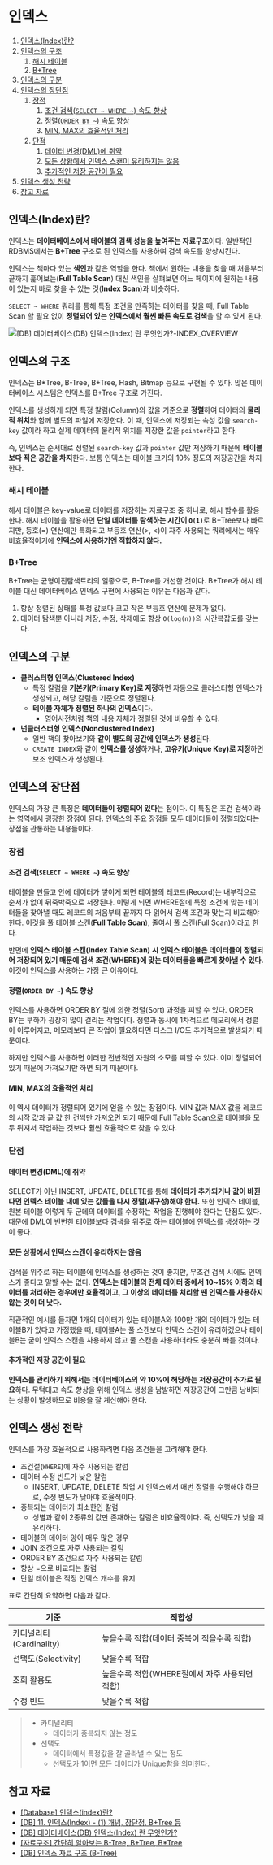 # 인덱스

1. [인덱스(Index)란?](#인덱스index란)
2. [인덱스의 구조](#인덱스의-구조)
   1. [해시 테이블](#해시-테이블)
   2. [B+Tree](#btree)
3. [인덱스의 구분](#인덱스의-구분)
4. [인덱스의 장단점](#인덱스의-장단점)
   1. [장점](#장점)
      1. [조건 검색(`SELECT ~ WHERE ~`) 속도 향상](#조건-검색select--where--속도-향상)
      2. [정렬(`ORDER BY ~`) 속도 향상](#정렬order-by--속도-향상)
      3. [MIN, MAX의 효율적인 처리](#min-max의-효율적인-처리)
   2. [단점](#단점)
      1. [데이터 변경(DML)에 취약](#데이터-변경dml에-취약)
      2. [모든 상황에서 인덱스 스캔이 유리하지는 않음](#모든-상황에서-인덱스-스캔이-유리하지는-않음)
      3. [추가적인 저장 공간이 필요](#추가적인-저장-공간이-필요)
5. [인덱스 생성 전략](#인덱스-생성-전략)
6. [참고 자료](#참고-자료)

## 인덱스(Index)란?

인덱스는 **데이터베이스에서 테이블의 검색 성능을 높여주는 자료구조**이다. 일반적인 RDBMS에서는 **B+Tree** 구조로 된 인덱스를 사용하여 검색 속도를 향상시킨다.

인덱스는 책마다 있는 **색인**과 같은 역할을 한다. 책에서 원하는 내용을 찾을 때 처음부터 끝까지 훑어보는(**Full Table Scan**) 대신 색인을 살펴보면 어느 페이지에 원하는 내용이 있는지 바로 찾을 수 있는 것(**Index Scan**)과 비슷하다.

`SELECT ~ WHERE` 쿼리를 통해 특정 조건을 만족하는 데이터를 찾을 때, Full Table Scan 할 필요 없이 **정렬되어 있는 인덱스에서 훨씬 빠른 속도로 검색**을 할 수 있게 된다.

![[DB] 데이터베이스(DB) 인덱스(Index) 란 무엇인가?-INDEX_OVERVIEW](https://img1.daumcdn.net/thumb/R1280x0/?scode=mtistory2&fname=https%3A%2F%2Fblog.kakaocdn.net%2Fdn%2FbPb8pb%2FbtrePWRO9HY%2FqrzMfX84KAAuFgkyZkKtKK%2Fimg.png)

## 인덱스의 구조

인덱스는 B\*Tree, B-Tree, B+Tree, Hash, Bitmap 등으로 구현될 수 있다. 많은 데이터베이스 시스템은 인덱스를 B+Tree 구조로 가진다.

인덱스를 생성하게 되면 특정 칼럼(Column)의 값을 기준으로 **정렬**하여 데이터의 **물리적 위치**와 함께 별도의 파일에 저장한다. 이 때, 인덱스에 저장되는 속성 값을 `search-key` 값이라 하고 실제 데이터의 물리적 위치를 저장한 값을 `pointer`라고 한다.

즉, 인덱스는 순서대로 정렬된 `search-key` 값과 `pointer` 값만 저장하기 때문에 **테이블보다 적은 공간을 차지**한다. 보통 인덱스는 테이블 크기의 10% 정도의 저장공간을 차지한다.

### 해시 테이블

해시 테이블은 key-value로 데이터를 저장하는 자료구조 중 하나로, 해시 함수를 활용한다. 해시 테이블을 활용하면 <b>단일 데이터를 탐색하는 시간이 `O(1)`</b>로 B+Tree보다 빠르지만, 등호(=) 연산에만 특화되고 부등호 연산(>, <)이 자주 사용되는 쿼리에서는 매우 비효율적이기에 **인덱스에 사용하기엔 적합하지 않다.**

### B+Tree

B+Tree는 균형이진탐색트리의 일종으로, B-Tree를 개선한 것이다. B+Tree가 해시 테이블 대신 데이터베이스 인덱스 구현에 사용되는 이유는 다음과 같다.

1. 항상 정렬된 상태를 특정 값보다 크고 작은 부등호 연산에 문제가 없다.
2. 데이터 탐색뿐 아니라 저장, 수정, 삭제에도 항상 `O(log(n))`의 시간복잡도를 갖는다.

## 인덱스의 구분

- **클러스터형 인덱스(Clustered Index)**
  - 특정 칼럼을 **기본키(Primary Key)로 지정**하면 자동으로 클러스터형 인덱스가 생성되고, 해당 칼럼을 기준으로 정렬된다.
  - **테이블 자체가 정렬된 하나의 인덱스**이다.
    - 영어사전처럼 책의 내용 자체가 정렬된 것에 비유할 수 있다.
- **넌클러스터형 인덱스(Nonclustered Index)**
  - 일반 책의 찾아보기와 **같이 별도의 공간에 인덱스가 생성**된다.
  - `CREATE INDEX`와 같이 **인덱스를 생성**하거나, **고유키(Unique Key)로 지정**하면 보조 인덱스가 생성된다.

## 인덱스의 장단점

인덱스의 가장 큰 특징은 **데이터들이 정렬되어 있다**는 점이다. 이 특징은 조건 검색이라는 영역에서 굉장한 장점이 된다. 인덱스의 주요 장점들 모두 데이터들이 정렬되었다는 장점을 관통하는 내용들이다.

### 장점

#### 조건 검색(`SELECT ~ WHERE ~`) 속도 향상

테이블을 만들고 안에 데이터가 쌓이게 되면 테이블의 레코드(Record)는 내부적으로 순서가 없이 뒤죽박죽으로 저장된다. 이렇게 되면 WHERE절에 특정 조건에 맞는 데이터들을 찾아낼 때도 레코드의 처음부터 끝까지 다 읽어서 검색 조건과 맞는지 비교해야 한다. 이것을 풀 테이블 스캔(**Full Table Scan**), 줄여서 풀 스캔(Full Scan)이라고 한다.

반면에 **인덱스 테이블 스캔(Index Table Scan) 시 인덱스 테이블은 데이터들이 정렬되어 저장되어 있기 때문에 검색 조건(WHERE)에 맞는 데이터들을 빠르게 찾아낼 수 있다.** 이것이 인덱스를 사용하는 가장 큰 이유이다.

#### 정렬(`ORDER BY ~`) 속도 향상

인덱스를 사용하면 ORDER BY 절에 의한 정렬(Sort) 과정을 피할 수 있다. ORDER BY는 부하가 굉장히 많이 걸리는 작업이다. 정렬과 동시에 1차적으로 메모리에서 정렬이 이루어지고, 메모리보다 큰 작업이 필요하다면 디스크 I/O도 추가적으로 발생되기 때문이다.

하지만 인덱스를 사용하면 이러한 전반적인 자원의 소모를 피할 수 있다. 이미 정렬되어 있기 때문에 가져오기만 하면 되기 때문이다.

#### MIN, MAX의 효율적인 처리

이 역시 데이터가 정렬되어 있기에 얻을 수 있는 장점이다. MIN 값과 MAX 값을 레코드의 시작 값과 끝 값 한 건씩만 가져오면 되기 때문에 Full Table Scan으로 테이블을 모두 뒤져서 작업하는 것보다 훨씬 효율적으로 찾을 수 있다.

### 단점

#### 데이터 변경(DML)에 취약

SELECT가 아닌 INSERT, UPDATE, DELETE를 통해 **데이터가 추가되거나 값이 바뀐다면 인덱스 테이블 내에 있는 값들을 다시 정렬(재구성)해야 한다.** 또한 인덱스 테이블, 원본 테이블 이렇게 두 군데의 데이터를 수정하는 작업을 진행해야 한다는 단점도 있다. 때문에 DML이 빈번한 테이블보다 검색을 위주로 하는 테이블에 인덱스를 생성하는 것이 좋다.

#### 모든 상황에서 인덱스 스캔이 유리하지는 않음

검색을 위주로 하는 테이블에 인덱스를 생성하는 것이 좋지만, 무조건 검색 시에도 인덱스가 좋다고 말할 수는 없다. **인덱스는 테이블의 전체 데이터 중에서 10~15% 이하의 데이터를 처리하는 경우에만 효율적이고, 그 이상의 데이터를 처리할 땐 인덱스를 사용하지 않는 것이 더 낫다.**

직관적인 예시를 들자면 1개의 데이터가 있는 테이블A와 100만 개의 데이터가 있는 테이블B가 있다고 가정했을 때, 테이블A는 풀 스캔보다 인덱스 스캔이 유리하겠으나 테이블B는 굳이 인덱스 스캔을 사용하지 않고 풀 스캔을 사용하더라도 충분히 빠를 것이다.

#### 추가적인 저장 공간이 필요

**인덱스를 관리하기 위해서는 데이터베이스의 약 10%에 해당하는 저장공간이 추가로 필요**하다. 무턱대고 속도 향상을 위해 인덱스 생성을 남발하면 저장공간이 그만큼 낭비되는 상황이 발생하므로 비용을 잘 계산해야 한다.

## 인덱스 생성 전략

인덱스를 가장 효율적으로 사용하려면 다음 조건들을 고려해야 한다.

- 조건절(`WHERE`)에 자주 사용되는 칼럼
- 데이터 수정 빈도가 낮은 칼럼
  - INSERT, UPDATE, DELETE 작업 시 인덱스에서 매번 정렬을 수행해야 하므로, 수정 빈도가 낮아야 효율적이다.
- 중복되는 데이터가 최소한인 칼럼
  - 성별과 같이 2종류의 값만 존재하는 칼럼은 비효율적이다. 즉, 선택도가 낮을 때 유리하다.
- 테이블의 데이터 양이 매우 많은 경우
- JOIN 조건으로 자주 사용되는 칼럼
- ORDER BY 조건으로 자주 사용되는 칼럼
- 항상 =으로 비교되는 칼럼
- 단일 테이블은 적정 인덱스 개수를 유지

표로 간단히 요약하면 다음과 같다.

| 기준                    | 적합성                                        |
| ----------------------- | --------------------------------------------- |
| 카디널리티(Cardinality) | 높을수록 적합(데이터 중복이 적을수록 적합)    |
| 선택도(Selectivity)     | 낮을수록 적합                                 |
| 조회 활용도             | 높을수록 적합(WHERE절에서 자주 사용되면 적합) |
| 수정 빈도               | 낮을수록 적합                                 |

> - 카디널리티
>   - 데이터가 중복되지 않는 정도
> - 선택도
>   - 데이터에서 특정값을 잘 골라낼 수 있는 정도
>   - 선택도가 1이면 모든 데이터가 Unique함을 의미한다.

## 참고 자료

- [[Database] 인덱스(index)란?](https://mangkyu.tistory.com/96)
- [[DB] 11. 인덱스(Index) - (1) 개념, 장단점, B+Tree 등](https://rebro.kr/167)
- [[DB] 데이터베이스(DB) 인덱스(Index) 란 무엇인가?](https://choicode.tistory.com/27)
- [[자료구조] 간단히 알아보는 B-Tree, B+Tree, B\*Tree](https://ssocoit.tistory.com/217)
- [[DB] 인덱스 자료 구조 (B-Tree)](https://velog.io/@sem/DB-%EC%9D%B8%EB%8D%B1%EC%8A%A4-%EC%9E%90%EB%A3%8C-%EA%B5%AC%EC%A1%B0-B-Tree)
